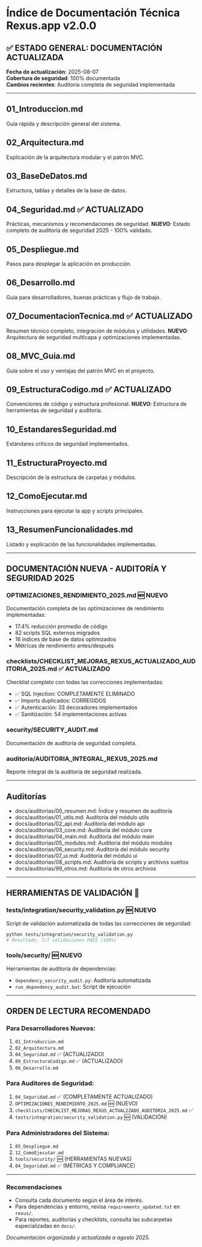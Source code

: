 # Índice de Documentación Técnica Rexus.app v2.0.0

## ✅ ESTADO GENERAL: DOCUMENTACIÓN ACTUALIZADA
**Fecha de actualización**: 2025-08-07  
**Cobertura de seguridad**: 100% documentada  
**Cambios recientes**: Auditoría completa de seguridad implementada  

---

## 01_Introduccion.md
Guía rápida y descripción general del sistema.

## 02_Arquitectura.md
Explicación de la arquitectura modular y el patrón MVC.

## 03_BaseDeDatos.md
Estructura, tablas y detalles de la base de datos.

## 04_Seguridad.md ✅ ACTUALIZADO
Prácticas, mecanismos y recomendaciones de seguridad.
**NUEVO**: Estado completo de auditoría de seguridad 2025 - 100% validado.

## 05_Despliegue.md
Pasos para desplegar la aplicación en producción.

## 06_Desarrollo.md
Guía para desarrolladores, buenas prácticas y flujo de trabajo.

## 07_DocumentacionTecnica.md ✅ ACTUALIZADO
Resumen técnico completo, integración de módulos y utilidades.
**NUEVO**: Arquitectura de seguridad multicapa y optimizaciones implementadas.

## 08_MVC_Guia.md
Guía sobre el uso y ventajas del patrón MVC en el proyecto.

## 09_EstructuraCodigo.md ✅ ACTUALIZADO
Convenciones de código y estructura profesional.
**NUEVO**: Estructura de herramientas de seguridad y auditoría.

## 10_EstandaresSeguridad.md
Estándares críticos de seguridad implementados.

## 11_EstructuraProyecto.md
Descripción de la estructura de carpetas y módulos.

## 12_ComoEjecutar.md
Instrucciones para ejecutar la app y scripts principales.

## 13_ResumenFuncionalidades.md
Listado y explicación de las funcionalidades implementadas.

---

## DOCUMENTACIÓN NUEVA - AUDITORÍA Y SEGURIDAD 2025

### OPTIMIZACIONES_RENDIMIENTO_2025.md 🆕 NUEVO
Documentación completa de las optimizaciones de rendimiento implementadas:
- 17.4% reducción promedio de código
- 82 scripts SQL externos migrados
- 16 índices de base de datos optimizados
- Métricas de rendimiento antes/después

### checklists/CHECKLIST_MEJORAS_REXUS_ACTUALIZADO_AUDITORIA_2025.md ✅ ACTUALIZADO
Checklist completo con todas las correcciones implementadas:
- ✅ SQL Injection: COMPLETAMENTE ELIMINADO
- ✅ Imports duplicados: CORREGIDOS
- ✅ Autenticación: 33 decoradores implementados
- ✅ Sanitización: 54 implementaciones activas

### security/SECURITY_AUDIT.md
Documentación de auditoría de seguridad completa.

### auditoria/AUDITORIA_INTEGRAL_REXUS_2025.md
Reporte integral de la auditoría de seguridad realizada.

---

## Auditorías

- docs/auditorias/00_resumen.md: Índice y resumen de auditoría
- docs/auditorias/01_utils.md: Auditoría del módulo utils
- docs/auditorias/02_api.md: Auditoría del módulo api
- docs/auditorias/03_core.md: Auditoría del módulo core
- docs/auditorias/04_main.md: Auditoría del módulo main
- docs/auditorias/05_modules.md: Auditoría del módulo modules
- docs/auditorias/06_security.md: Auditoría del módulo security
- docs/auditorias/07_ui.md: Auditoría del módulo ui
- docs/auditorias/08_scripts.md: Auditoría de scripts y archivos sueltos
- docs/auditorias/99_otros.md: Auditoría de otros archivos

---

## HERRAMIENTAS DE VALIDACIÓN 🔧

### tests/integration/security_validation.py 🆕 NUEVO
Script de validación automatizada de todas las correcciones de seguridad:
```bash
python tests/integration/security_validation.py
# Resultado: 7/7 validaciones PASS (100%)
```

### tools/security/ 🆕 NUEVO
Herramientas de auditoría de dependencias:
- `dependency_security_audit.py`: Auditoría automatizada
- `run_dependency_audit.bat`: Script de ejecución

---

## ORDEN DE LECTURA RECOMENDADO

### Para Desarrolladores Nuevos:
1. `01_Introduccion.md`
2. `02_Arquitectura.md`
3. `04_Seguridad.md` ✅ (ACTUALIZADO)
4. `09_EstructuraCodigo.md` ✅ (ACTUALIZADO)
5. `06_Desarrollo.md`

### Para Auditores de Seguridad:
1. `04_Seguridad.md` ✅ (COMPLETAMENTE ACTUALIZADO)
2. `OPTIMIZACIONES_RENDIMIENTO_2025.md` 🆕 (NUEVO)
3. `checklists/CHECKLIST_MEJORAS_REXUS_ACTUALIZADO_AUDITORIA_2025.md` ✅
4. `tests/integration/security_validation.py` 🆕 (VALIDACIÓN)

### Para Administradores del Sistema:
1. `05_Despliegue.md`
2. `12_ComoEjecutar.md`
3. `tools/security/` 🆕 (HERRAMIENTAS NUEVAS)
4. `04_Seguridad.md` ✅ (MÉTRICAS Y COMPLIANCE)

---

### Recomendaciones
- Consulta cada documento según el área de interés.
- Para dependencias y entorno, revisa `requirements_updated.txt` en `rexus/`.
- Para reportes, auditorías y checklists, consulta las subcarpetas especializadas en `docs/`.

*Documentación organizada y actualizada a agosto 2025.*
